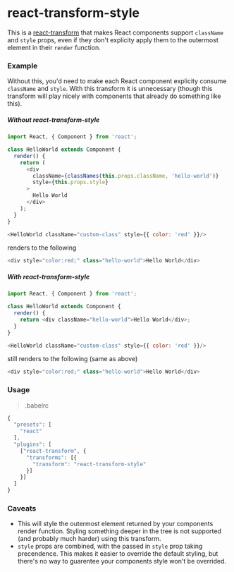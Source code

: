 # react-transform-style

This is a [react-transform](https://github.com/gaearon/babel-plugin-react-transform) that makes React components support `className` and `style` props, even if they don't explicity apply them to the outermost element in their `render` function.

### Example

Without this, you'd need to make each React component explicity consume `className` and `style`. With this transform it is unnecessary (though this transform will play nicely with components that already do something like this).

##### __*Without*__ react-transform-style

```js
import React, { Component } from 'react';

class HelloWorld extends Component {
  render() {
    return (
      <div
        className={classNames(this.props.className, 'hello-world')}
        style={this.props.style}
      >
        Hello World
      </div>
    );
  }
}
```

```js
<HelloWorld className="custom-class" style={{ color: 'red' }}/>
```
renders to the following
```js
<div style="color:red;" class="hello-world">Hello World</div>
```

##### __*With*__ react-transform-style

```js
import React, { Component } from 'react';

class HelloWorld extends Component {
  render() {
    return <div className="hello-world">Hello World</div>;
  }
}
```

```js
<HelloWorld className="custom-class" style={{ color: 'red' }}/>
```
still renders to the following (same as above)
```js
<div style="color:red;" class="hello-world">Hello World</div>
```

### Usage

> .babelrc

```js
{
  "presets": [
    "react"
  ],
  "plugins": [
    ["react-transform", {
      "transforms": [{
        "transform": "react-transform-style"
      }]
    }]
  ]
}
```

### Caveats 

- This will style the outermost element returned by your components render function. Styling something deeper in the tree is not supported (and probably much harder) using this transform.
- `style` props are combined, with the passed in `style` prop taking precendence. This makes it easier to override the default styling, but there's no way to guarentee your components style won't be overrided.
